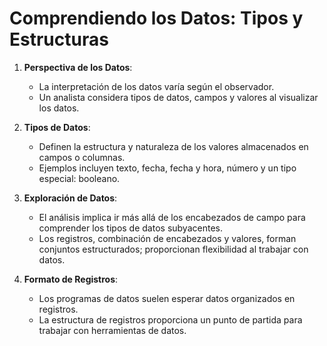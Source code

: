 # Comprendiendo los Datos: Tipos y Estructuras

1. **Perspectiva de los Datos**:
   - La interpretación de los datos varía según el observador.
   - Un analista considera tipos de datos, campos y valores al visualizar los datos.

2. **Tipos de Datos**:
   - Definen la estructura y naturaleza de los valores almacenados en campos o columnas.
   - Ejemplos incluyen texto, fecha, fecha y hora, número y un tipo especial: booleano.

3. **Exploración de Datos**:
   - El análisis implica ir más allá de los encabezados de campo para comprender los tipos de datos subyacentes.
   - Los registros, combinación de encabezados y valores, forman conjuntos estructurados; proporcionan flexibilidad al trabajar con datos.

4. **Formato de Registros**:
   - Los programas de datos suelen esperar datos organizados en registros.
   - La estructura de registros proporciona un punto de partida para trabajar con herramientas de datos.
